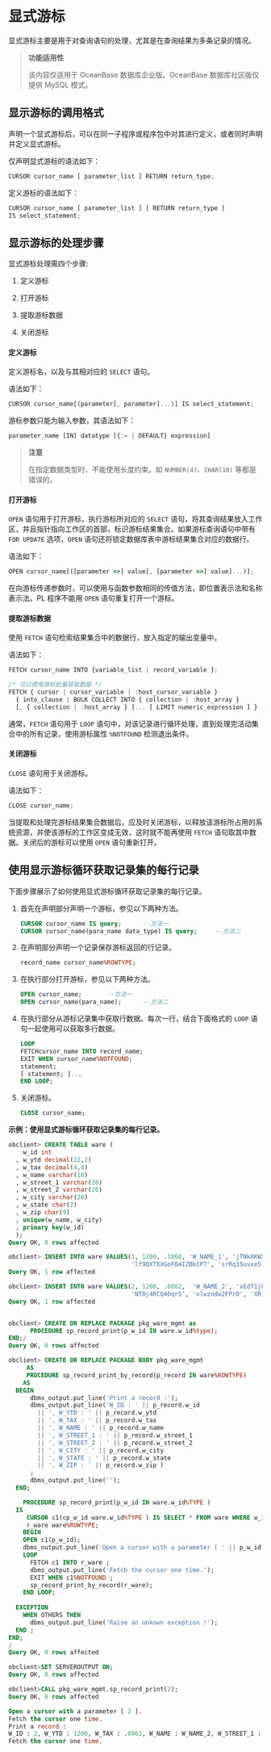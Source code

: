 显式游标 
=========================

显式游标主要是用于对查询语句的处理，尤其是在查询结果为多条记录的情况。

>**功能适用性**
>
>该内容仅适用于 OceanBase 数据库企业版。OceanBase 数据库社区版仅提供 MySQL 模式。

显示游标的调用格式 
------------------------------

声明一个显式游标后，可以在同一子程序或程序包中对其进行定义，或者同时声明并定义显式游标。

仅声明显式游标的语法如下：

```javascript
CURSOR cursor_name [ parameter_list ] RETURN return_type;
```



定义游标的语法如下：

```javascript
CURSOR cursor_name [ parameter_list ] [ RETURN return_type ]
IS select_statement;
```



显示游标的处理步骤 
------------------------------

显式游标处理需四个步骤:

1. 定义游标

   

2. 打开游标

   

3. 提取游标数据

   

4. 关闭游标

   




#### 定义游标 

定义游标名，以及与其相对应的 `SELECT` 语句。

语法如下：

```javascript
CURSOR cursor_name[(parameter[, parameter]...)] IS select_statement;
```



游标参数只能为输入参数，其语法如下：

```javascript
parameter_name [IN] datatype [{:= | DEFAULT} expression]
```


>**注意**
>
>在指定数据类型时，不能使用长度约束。如 `NUMBER(4)`、`CHAR(10)` 等都是错误的。

#### 打开游标 

`OPEN` 语句用于打开游标，执行游标所对应的 `SELECT` 语句，将其查询结果放入工作区，并且指针指向工作区的首部，标识游标结果集合。如果游标查询语句中带有 `FOR UPDATE` 选项，`OPEN` 语句还将锁定数据库表中游标结果集合对应的数据行。

语法如下：

```javascript
OPEN cursor_name[([parameter =>] value[, [parameter =>] value]...)];
```



在向游标传递参数时，可以使用与函数参数相同的传值方法，即位置表示法和名称表示法。PL 程序不能用 `OPEN` 语句重复打开一个游标。

#### 提取游标数据

使用 `FETCH` 语句检索结果集合中的数据行，放入指定的输出变量中。 

语法如下：

```javascript
FETCH cursor_name INTO {variable_list | record_variable };

/* 可以使用游标批量获取数据 */
FETCH { cursor | cursor_variable | :host_cursor_variable }
  { into_clause | BULK COLLECT INTO { collection | :host_array }
  [, { collection | :host_array } ]... [ LIMIT numeric_expression ] } ;

```



通常，`FETCH` 语句用于 `LOOP` 语句中，对该记录进行循环处理，直到处理完活动集合中的所有记录，使用游标属性 `%NOTFOUND` 检测退出条件。

#### 关闭游标 

`CLOSE` 语句用于关闭游标。

语法如下：

```javascript
CLOSE cursor_name;
```



当提取和处理完游标结果集合数据后，应及时关闭游标，以释放该游标所占用的系统资源，并使该游标的工作区变成无效，这时就不能再使用 `FETCH` 语句取其中数据。关闭后的游标可以使用 `OPEN` 语句重新打开。

使用显示游标循环获取记录集的每行记录 
---------------------------------------

下面步骤展示了如何使用显式游标循环获取记录集的每行记录。 

1. 首先在声明部分声明一个游标，参见以下两种方法。

   ```sql
   CURSOR cursor_name IS query;      --方法一
   CURSOR cursor_name(para_name data_type) IS query;     --方法二
   ```

   


2. 在声明部分声明一个记录保存游标返回的行记录。

   ```sql
   record_name cursor_name%ROWTYPE;
   ```

   

3. 在执行部分打开游标，参见以下两种方法。

   ```sql
   OPEN cursor_name;       --方法一
   OPEN cursor_name(para_name);      --方法二
   ```

   

4. 在执行部分从游标记录集中获取行数据。每次一行，结合下面格式的 `LOOP` 语句一起使用可以获取多行数据。

   ```sql
   LOOP
   FETCHcursor_name INTO record_name;
   EXIT WHEN cursor_name%NOTFOUND;
   statement;
   [ statement; ]...
   END LOOP;
   ```

   

5. 关闭游标。

   ```sql
   CLOSE cursor_name;
   ```

   




**示例：使用显式游标循环获取记录集的每行记录。** 

```sql
obclient> CREATE TABLE ware (
    w_id int
  , w_ytd decimal(12,2)
  , w_tax decimal(4,4)
  , w_name varchar(10)
  , w_street_1 varchar(20)
  , w_street_2 varchar(20)
  , w_city varchar(20)
  , w_state char(2)
  , w_zip char(9)
  , unique(w_name, w_city)
  , primary key(w_id)
  );
Query OK, 0 rows affected  

obclient> INSERT INTO ware VALUES(1, 1200, .1868, 'W_NAME_1', 'jTNkXKWXOdh', 
                                  'lf9QXTXXGoF04IZBkCP7', 'srRq15uvxe5', 'GQ', 506811111);
Query OK, 1 row affected  

obclient> INSERT INTO ware VALUES(2, 1200, .0862,  'W_NAME_2', 'xEdT1jkENtbLwoI1Zb0', 
                                  'NT0j4RCQ4OqrS', 'vlwzndw2FPrO', 'XR', 063311111);
Query OK, 1 row affected  


obclient> CREATE OR REPLACE PACKAGE pkg_ware_mgmt as
      PROCEDURE sp_record_print(p_w_id IN ware.w_id%type);
END;/
Query OK, 0 rows affected  

obclient> CREATE OR REPLACE PACKAGE BODY pkg_ware_mgmt 
     AS  
     PROCEDURE sp_record_print_by_record(p_record IN ware%ROWTYPE)
    AS
  BEGIN
      dbms_output.put_line('Print a record :');
      dbms_output.put_line('W_ID : ' || p_record.w_id 
        || ', W_YTD : ' || p_record.w_ytd 
        || ', W_TAX : ' || p_record.w_tax 
        || ', W_NAME : ' || p_record.w_name
        || ', W_STREET_1 : ' || p_record.w_street_1
        || ', W_STREET_2 : ' || p_record.w_street_2
        || ', W_CITY : ' || p_record.w_city
        || ', W_STATE : ' || p_record.w_state
        || ', W_ZIP : ' || p_record.w_zip )
      ;
      dbms_output.put_line('');
  END;

    PROCEDURE sp_record_print(p_w_id IN ware.w_id%TYPE )
  IS
     CURSOR c1(cp_w_id ware.w_id%TYPE ) IS SELECT * FROM ware WHERE w_id = cp_w_id; 
     r_ware ware%ROWTYPE;
    BEGIN
    OPEN c1(p_w_id);
    dbms_output.put_line('Open a cursor with a parameter [ ' || p_w_id || ' ].');
    LOOP 
      FETCH c1 INTO r_ware ;
      dbms_output.put_line('Fetch the cursor one time.'); 
      EXIT WHEN c1%NOTFOUND ;     
      sp_record_print_by_record(r_ware);
    END LOOP;
  
  EXCEPTION 
    WHEN OTHERS THEN
      dbms_output.put_line('Raise an unkown exception !');      
  END ;  
END; 
/
Query OK, 0 rows affected  

obclient>SET SERVEROUTPUT ON;
Query OK, 0 rows affected  

obclient>CALL pkg_ware_mgmt.sp_record_print(2);
Query OK, 0 rows affected  

Open a cursor with a parameter [ 2 ].
Fetch the cursor one time.
Print a record :
W_ID : 2, W_YTD : 1200, W_TAX : .0862, W_NAME : W_NAME_2, W_STREET_1 : xEdT1jkENtbLwoI1Zb0, W_STREET_2 : NT0j4RCQ4OqrS, W_CITY : vlwzndw2FPrO, W_STATE : XR, W_ZIP : 63311111
Fetch the cursor one time.
```


